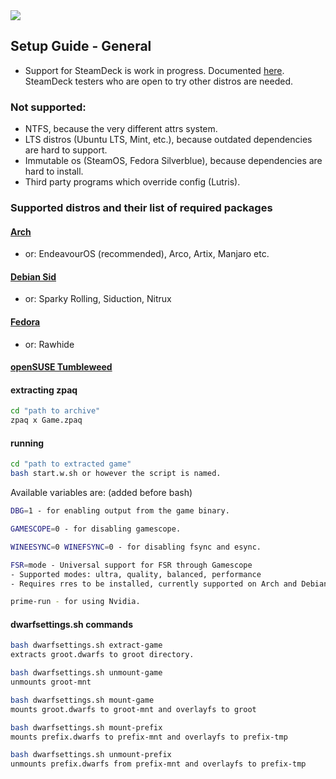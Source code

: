 <img src="https://i.postimg.cc/5yfZCY7b/43534534.png">

<h2>Setup Guide - General</h2>

- Support for SteamDeck is work in progress. Documented [here](steamdeck.md). SteamDeck testers who are open to try other distros are needed.

### Not supported:
   - NTFS, because the very different attrs system.
   - LTS distros (Ubuntu LTS, Mint, etc.), because outdated dependencies are hard to support.
   - Immutable os (SteamOS, Fedora Silverblue), because dependencies are hard to install.
   - Third party programs which override config (Lutris).

### Supported distros and their list of required packages

#### [Arch](arch.md)
 - or: EndeavourOS (recommended), Arco, Artix, Manjaro etc.
#### [Debian Sid](debiansid.md)
 - or: Sparky Rolling, Siduction, Nitrux
#### [Fedora](fedora.md)
 - or: Rawhide
#### [openSUSE Tumbleweed](opensuse.md)

#### extracting zpaq
```sh
cd "path to archive"
zpaq x Game.zpaq
``` 

#### running

```sh
cd "path to extracted game"
bash start.w.sh or however the script is named.
```
Available variables are: (added before bash)
```sh
DBG=1 - for enabling output from the game binary.

GAMESCOPE=0 - for disabling gamescope.

WINEESYNC=0 WINEFSYNC=0 - for disabling fsync and esync.

FSR=mode - Universal support for FSR through Gamescope 
- Supported modes: ultra, quality, balanced, performance
- Requires rres to be installed, currently supported on Arch and Debian Sid setup pages.

prime-run - for using Nvidia.
  ```
#### dwarfsettings.sh commands
```sh
bash dwarfsettings.sh extract-game
extracts groot.dwarfs to groot directory.

bash dwarfsettings.sh unmount-game
unmounts groot-mnt

bash dwarfsettings.sh mount-game
mounts groot.dwarfs to groot-mnt and overlayfs to groot

bash dwarfsettings.sh mount-prefix
mounts prefix.dwarfs to prefix-mnt and overlayfs to prefix-tmp

bash dwarfsettings.sh unmount-prefix
unmounts prefix.dwarfs from prefix-mnt and overlayfs to prefix-tmp
```
